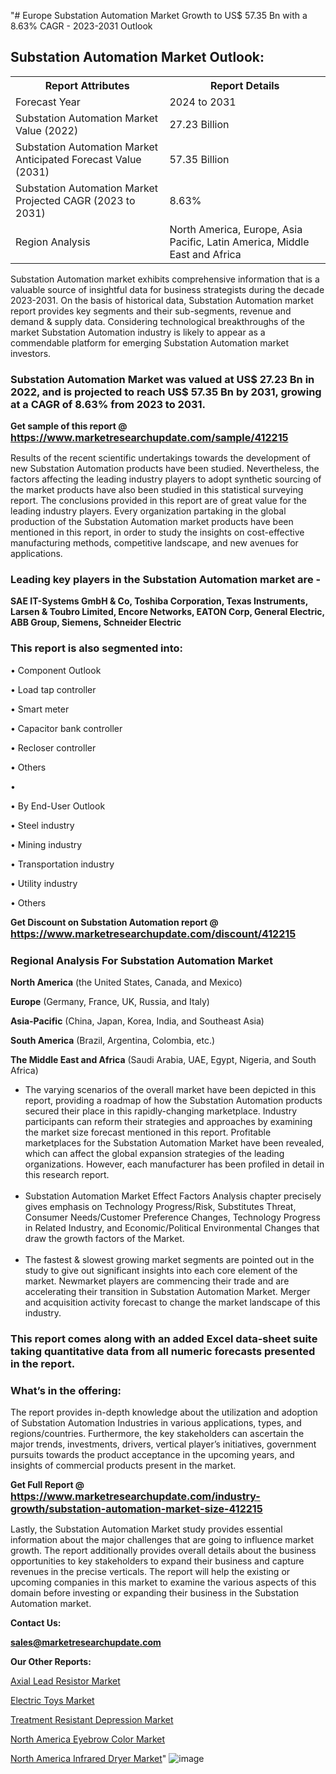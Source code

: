 "# Europe Substation Automation Market Growth to US$ 57.35 Bn with a 8.63% CAGR - 2023-2031 Outlook

<html>
<body>

<h2>Substation Automation Market Outlook:</h2>

<table>
  <tr>
    <th>Report Attributes</th>
    <th>Report Details</th>
  </tr>
  <tr>
    <td>Forecast Year</td>
    <td>2024 to 2031</td>
  </tr>
  <tr>
    <td>Substation Automation Market Value (2022)</td>
    <td>27.23 Billion</td>
  </tr>
  <tr>
    <td>Substation Automation Market Anticipated Forecast Value (2031)</td>
    <td>57.35 Billion</td>
  </tr>
  <tr>
    <td>Substation Automation Market Projected CAGR (2023 to 2031)</td>
    <td>8.63%</td>
  </tr>
  <tr>
    <td>Region Analysis</td>
    <td>North America, Europe, Asia Pacific, Latin America, Middle East and Africa</td>
  </tr>
</table>

</body>
</html>

Substation Automation market exhibits comprehensive information that is a valuable source of insightful data for business strategists during the decade 2023-2031. On the basis of historical data, Substation Automation market report provides key segments and their sub-segments, revenue and demand &amp; supply data. Considering technological breakthroughs of the market Substation Automation industry is likely to appear as a commendable platform for emerging Substation Automation market investors.

<strong><h3>Substation Automation Market was valued at US$ 27.23 Bn in 2022, and is projected to reach US$ 57.35 Bn by 2031, growing at a CAGR of 8.63% from 2023 to 2031.</h3></strong>

<strong>Get sample of this report @ <a href=https://www.marketresearchupdate.com/sample/412215><font size=3 color=#0000ff>https://www.marketresearchupdate.com/sample/412215</font></a></strong>

Results of the recent scientific undertakings towards the development of new Substation Automation products have been studied. Nevertheless, the factors affecting the leading industry players to adopt synthetic sourcing of the market products have also been studied in this statistical surveying report. The conclusions provided in this report are of great value for the leading industry players. Every organization partaking in the global production of the Substation Automation market products have been mentioned in this report, in order to study the insights on cost-effective manufacturing methods, competitive landscape, and new avenues for applications.

<strong><h3>Leading key players in the Substation Automation market are -</h3></strong>

<strong>SAE IT-Systems GmbH & Co, Toshiba Corporation, Texas Instruments, Larsen & Toubro Limited, Encore Networks, EATON Corp, General Electric, ABB Group, Siemens, Schneider Electric</strong>

<strong><h3>This report is also segmented into:</h3></strong>

• Component Outlook

• Load tap controller

• Smart meter

• Capacitor bank controller

• Recloser controller

• Others

• 

• By End-User Outlook

• Steel industry

• Mining industry

• Transportation industry

• Utility industry

• Others

<strong>Get Discount on Substation Automation report @ <a href=https://www.marketresearchupdate.com/discount/412215><font size=3 color=#0000ff>https://www.marketresearchupdate.com/discount/412215</font></a></strong>

<strong><h3>Regional Analysis For Substation Automation Market</h3></strong>

<strong>North America</strong> (the United States, Canada, and Mexico)

<strong>Europe</strong> (Germany, France, UK, Russia, and Italy)

<strong>Asia-Pacific</strong> (China, Japan, Korea, India, and Southeast Asia)

<strong>South America</strong> (Brazil, Argentina, Colombia, etc.)

<strong>The Middle East and Africa</strong> (Saudi Arabia, UAE, Egypt, Nigeria, and South Africa)

<ul>
  <li>The varying scenarios of the overall market have been depicted in this report, providing a roadmap of how the Substation Automation products secured their place in this rapidly-changing marketplace. Industry participants can reform their strategies and approaches by examining the market size forecast mentioned in this report. Profitable marketplaces for the Substation Automation Market have been revealed, which can affect the global expansion strategies of the leading organizations. However, each manufacturer has been profiled in detail in this research report.</li><br>
  <li>Substation Automation Market Effect Factors Analysis chapter precisely gives emphasis on Technology Progress/Risk, Substitutes Threat, Consumer Needs/Customer Preference Changes, Technology Progress in Related Industry, and Economic/Political Environmental Changes that draw the growth factors of the Market.</li><br>
  <li>The fastest &amp; slowest growing market segments are pointed out in the study to give out significant insights into each core element of the market. Newmarket players are commencing their trade and are accelerating their transition in Substation Automation Market. Merger and acquisition activity forecast to change the market landscape of this industry.</li>
</ul>
<strong><h3>This report comes along with an added Excel data-sheet suite taking quantitative data from all numeric forecasts presented in the report.</h3></strong>

<strong><h3>What’s in the offering:</h3></strong> The report provides in-depth knowledge about the utilization and adoption of Substation Automation Industries in various applications, types, and regions/countries. Furthermore, the key stakeholders can ascertain the major trends, investments, drivers, vertical player’s initiatives, government pursuits towards the product acceptance in the upcoming years, and insights of commercial products present in the market.

<strong>Get Full Report @ <a href=https://www.marketresearchupdate.com/industry-growth/substation-automation-market-size-412215><font size=3 color=#0000ff>https://www.marketresearchupdate.com/industry-growth/substation-automation-market-size-412215</font></a></strong>

Lastly, the Substation Automation Market study provides essential information about the major challenges that are going to influence market growth. The report additionally provides overall details about the business opportunities to key stakeholders to expand their business and capture revenues in the precise verticals. The report will help the existing or upcoming companies in this market to examine the various aspects of this domain before investing or expanding their business in the Substation Automation market.

<strong>Contact Us:</strong>

<strong>sales@marketresearchupdate.com</strong>

<strong>Our Other Reports:</strong>

<a href=https://www.linkedin.com/pulse/axial-lead-resistor-market-expects-see-significant>Axial Lead Resistor Market</a>

<a href=https://www.linkedin.com/pulse/electric-toys-market-size-set-grow-remarkable>Electric Toys Market</a>

<a href=https://www.linkedin.com/pulse/treatment-resistant-depression-market-2023-analysis-growth>Treatment Resistant Depression Market</a>

<a href=https://www.linkedin.com/pulse/north-america-eyebrow-color-market-2023-current>North America Eyebrow Color Market</a>

<a href=https://www.linkedin.com/pulse/north-america-infrared-dryer-market-2030-industry>North America Infrared Dryer Market</a>"
![image](https://github.com/rutujamande/Market-Report-Analysis/assets/158454097/8fa71d56-9e79-474b-9f47-00b2acba55ab)
